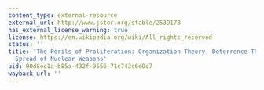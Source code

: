 ```yaml
---
content_type: external-resource
external_url: http://www.jstor.org/stable/2539178
has_external_license_warning: true
license: https://en.wikipedia.org/wiki/All_rights_reserved
status: ''
title: 'The Perils of Proliferation: Organization Theory, Deterrence Theory, and the
  Spread of Nuclear Weapons'
uid: 90d8ec1a-b85a-432f-9556-71c743c6e0c7
wayback_url: ''
---
```

